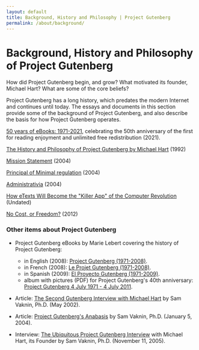 ```yaml
---
layout: default
title: Background, History and Philosophy | Project Gutenberg
permalink: /about/background/
---
```


Background, History and Philosophy of Project Gutenberg
=======================================================

How did Project Gutenberg begin, and grow? What motivated its founder,
Michael Hart? What are some of the core beliefs?

Project Gutenberg has a long history, which predates the modern
Internet and continues until today. The essays and documents in this
section provide some of the background of Project Gutenberg, and also
describe the basis for how Project Gutenberg operates.

[50 years of eBooks: 1971-2021](50years.html), celebrating the 50th anniversary of the first for reading enjoyment and unlimited free redistribution (2021).

[The History and Philosophy of Project Gutenberg by Michael Hart](/about/background/history_and_philosophy.html) (1992)

[Mission Statement](/about/background/mission_statement.html) (2004)

[Principal of Minimal regulation](/about/background/minimal_regulation.html) (2004)

[Administrativia](/about/background/administrivia.html) (2004)

[How eTexts Will Become the "Killer App" of the Computer Revolution](/about/background/etexts-killer-app.html) (Undated)

[No Cost, or Freedom?](/about/background/free_ebook.html) (2012)

### Other items about Project Gutenberg
- Project Gutenberg eBooks by Marie Lebert covering the history of Project
Gutenberg:
  - in English (2008): [Project Gutenberg (1971-2008)](https://www.gutenberg.org/ebooks/27045).
  - in French (2008): [Le Projet Gutenberg (1971-2008)](https://www.gutenberg.org/ebooks/27046).
  - in Spanish (2009): [El Proyecto Gutenberg (1971-2009)](https://www.gutenberg.org/ebooks/31633).
  - album with pictures (PDF) for Project Gutenberg's 40th anniversary: [Project Gutenberg 4 July 1971 - 4 July 2011](https://www.gutenberg.org/ebooks/36616).

- Article: [The Second Gutenberg Interview with Michael Hart](http://samvak.tripod.com/busiweb29.html) by Sam Vaknin, Ph.D. (May 2002).
- Article: [Project Gutenberg's Anabasis](http://samvak.tripod.com/busiweb39.html) by Sam Vaknin, Ph.D. (January 5, 2004).
- Interview: [The Ubiquitous Project Gutenberg Interview](http://samvak.tripod.com/busiweb46.html) with Michael Hart, its Founder by Sam Vaknin, Ph.D. (November 11, 2005).


